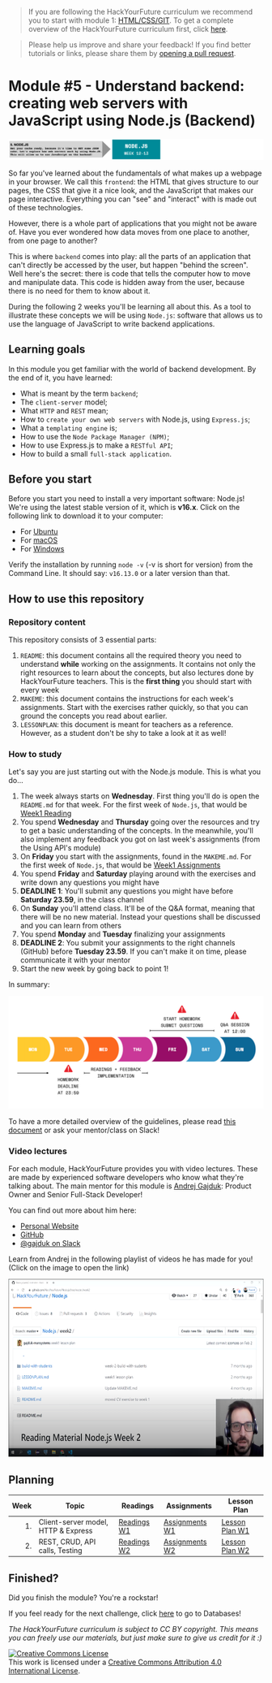 > If you are following the HackYourFuture curriculum we recommend you to start with module 1: [HTML/CSS/GIT](https://github.com/HackYourFuture/HTML-CSS). To get a complete overview of the HackYourFuture curriculum first, click [here](https://github.com/HackYourFuture/curriculum).

> Please help us improve and share your feedback! If you find better tutorials or links, please share them by [opening a pull request](https://github.com/HackYourFuture/Node.js/pulls).

# Module #5 - Understand backend: creating web servers with JavaScript using Node.js (Backend)

![NodeJS](./assets/nodejs.png)

So far you've learned about the fundamentals of what makes up a webpage in your browser. We call this `frontend`: the HTML that gives structure to our pages, the CSS that give it a nice look, and the JavaScript that makes our page interactive. Everything you can "see" and "interact" with is made out of these technologies.

However, there is a whole part of applications that you might not be aware of. Have you ever wondered how data moves from one place to another, from one page to another?

This is where `backend` comes into play: all the parts of an application that can't directly be accessed by the user, but happen "behind the screen". Well here's the secret: there is code that tells the computer how to move and manipulate data. This code is hidden away from the user, because there is no need for them to know about it.

During the following 2 weeks you'll be learning all about this. As a tool to illustrate these concepts we will be using `Node.js`: software that allows us to use the language of JavaScript to write backend applications.

## Learning goals

In this module you get familiar with the world of backend development. By the end of it, you have learned:

- What is meant by the term `backend`;
- The `client-server` model;
- What `HTTP` and `REST` mean;
- How to `create your own web servers` with Node.js, using `Express.js`;
- What a `templating engine` is;
- How to use the `Node Package Manager (NPM)`;
- How to use Express.js to make a `RESTful API`;
- How to build a small `full-stack application`.

## Before you start

Before you start you need to install a very important software: Node.js! We're using the latest stable version of it, which is **v16.x**. Click on the following link to download it to your computer:

- For [Ubuntu](https://github.com/nodesource/distributions#debinstall)
- For [macOS](https://nodejs.org/en/download/)
- For [Windows](https://nodejs.org/en/download/)

Verify the installation by running `node -v` (-v is short for version) from the Command Line. It should say: `v16.13.0` or a later version than that.

## How to use this repository

### Repository content

This repository consists of 3 essential parts:

1. `README`: this document contains all the required theory you need to understand **while** working on the assignments. It contains not only the right resources to learn about the concepts, but also lectures done by HackYourFuture teachers. This is the **first thing** you should start with every week
2. `MAKEME`: this document contains the instructions for each week's assignments. Start with the exercises rather quickly, so that you can ground the concepts you read about earlier.
3. `LESSONPLAN`: this document is meant for teachers as a reference. However, as a student don't be shy to take a look at it as well!

### How to study

Let's say you are just starting out with the Node.js module. This is what you do...

1. The week always starts on **Wednesday**. First thing you'll do is open the `README.md` for that week. For the first week of `Node.js`, that would be [Week1 Reading](./week1/README.md)
2. You spend **Wednesday** and **Thursday** going over the resources and try to get a basic understanding of the concepts. In the meanwhile, you'll also implement any feedback you got on last week's assignments (from the Using API's module)
3. On **Friday** you start with the assignments, found in the `MAKEME.md`. For the first week of `Node.js`, that would be [Week1 Assignments](/week1/MAKEME.md)
4. You spend **Friday** and **Saturday** playing around with the exercises and write down any questions you might have
5. **DEADLINE 1**: You'll submit any questions you might have before **Saturday 23.59**, in the class channel
6. On **Sunday** you'll attend class. It'll be of the Q&A format, meaning that there will be no new material. Instead your questions shall be discussed and you can learn from others
7. You spend **Monday** and **Tuesday** finalizing your assignments
8. **DEADLINE 2**: You submit your assignments to the right channels (GitHub) before **Tuesday 23.59**. If you can't make it on time, please communicate it with your mentor
9. Start the new week by going back to point 1!

In summary:

![Weekflow](assets/weekflow.png)

To have a more detailed overview of the guidelines, please read [this document](https://docs.google.com/document/d/1JUaEbxMQTyljAPFsWIbbLwwvvIXZ0VCHmCCN8RaeVIc/edit?usp=sharing) or ask your mentor/class on Slack!

### Video lectures

For each module, HackYourFuture provides you with video lectures. These are made by experienced software developers who know what they're talking about. The main mentor for this module is [Andrej Gajduk](https://hackyourfuture.slack.com/team/UL0P2MB52): Product Owner and Senior Full-Stack Developer!

You can find out more about him here:

- [Personal Website](https://gajd.uk/)
- [GitHub](https://github.com/gajduk)
- [@gajduk on Slack](https://hackyourfuture.slack.com/team/UL0P2MB52)

Learn from Andrej in the following playlist of videos he has made for you! (Click on the image to open the link)

<a href="https://www.youtube.com/playlist?list=PLVYDhqbgYpYXpc_l_Vlj8yz3LjgkkWXnn" target="_blank"><img src="./assets/andrej.png" width="600" height="350" alt="HYF Video" /></a>

## Planning

| Week | Topic                               | Readings                       | Assignments                       | Lesson Plan                           |
| ---: | ----------------------------------- | ------------------------------ | --------------------------------- | ------------------------------------- |
|   1. | Client-server model, HTTP & Express | [Readings W1](week1/README.md) | [Assignments W1](week1/MAKEME.md) | [Lesson Plan W1](week1/LESSONPLAN.md) |
|   2. | REST, CRUD, API calls, Testing      | [Readings W2](week2/README.md) | [Assignments W2](week2/MAKEME.md) | [Lesson Plan W2](week2/LESSONPLAN.md) |

## Finished?

Did you finish the module? You're a rockstar!

If you feel ready for the next challenge, click [here](https://www.github.com/HackYourFuture/databases) to go to Databases!

_The HackYourFuture curriculum is subject to CC BY copyright. This means you can freely use our materials, but just make sure to give us credit for it :)_

<a rel="license" href="http://creativecommons.org/licenses/by/4.0/"><img alt="Creative Commons License" style="border-width:0" src="https://i.creativecommons.org/l/by/4.0/88x31.png" /></a><br />This work is licensed under a <a rel="license" href="http://creativecommons.org/licenses/by/4.0/">Creative Commons Attribution 4.0 International License</a>.
